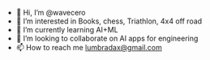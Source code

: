 - 👋 Hi, I’m @wavecero
- 👀 I’m interested in Books, chess, Triathlon, 4x4 off road
- 🌱 I’m currently learning AI+ML
- 💞️ I’m looking to collaborate on AI apps for engineering
- 📫 How to reach me lumbradax@gmail.com

<!---
wavecero/wavecero is a ✨ special ✨ repository because its `README.md` (this file) appears on your GitHub profile.
You can click the Preview link to take a look at your changes.
--->

